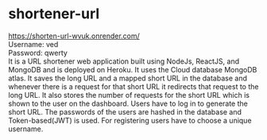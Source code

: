 # shortener-url
https://shorten-url-wvuk.onrender.com/
<br/>
Username: ved <br/>
Password: qwerty
<br/>
It is a URL shortener web application built using NodeJs, ReactJS, and MongoDB and is deployed on Heroku. It uses the Cloud database MongoDB atlas. It saves the long URL and a mapped short URL in the database and whenever there is a request for that short URL it redirects that request to the long URL. It also stores the number of requests for the short URL which is shown to the user on the dashboard. Users have to log in to generate the short URL. The passwords of the users are hashed in the database and Token-based(JWT) is used. For registering users have to choose a unique username.
